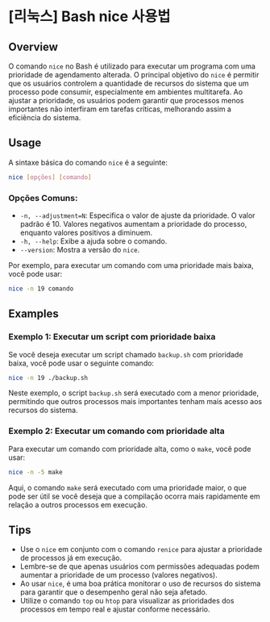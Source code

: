 # [리눅스] Bash nice 사용법

## Overview
O comando `nice` no Bash é utilizado para executar um programa com uma prioridade de agendamento alterada. O principal objetivo do `nice` é permitir que os usuários controlem a quantidade de recursos do sistema que um processo pode consumir, especialmente em ambientes multitarefa. Ao ajustar a prioridade, os usuários podem garantir que processos menos importantes não interfiram em tarefas críticas, melhorando assim a eficiência do sistema.

## Usage
A sintaxe básica do comando `nice` é a seguinte:

```bash
nice [opções] [comando]
```

### Opções Comuns:
- `-n, --adjustment=N`: Especifica o valor de ajuste da prioridade. O valor padrão é 10. Valores negativos aumentam a prioridade do processo, enquanto valores positivos a diminuem.
- `-h, --help`: Exibe a ajuda sobre o comando.
- `--version`: Mostra a versão do `nice`.

Por exemplo, para executar um comando com uma prioridade mais baixa, você pode usar:

```bash
nice -n 19 comando
```

## Examples
### Exemplo 1: Executar um script com prioridade baixa
Se você deseja executar um script chamado `backup.sh` com prioridade baixa, você pode usar o seguinte comando:

```bash
nice -n 19 ./backup.sh
```

Neste exemplo, o script `backup.sh` será executado com a menor prioridade, permitindo que outros processos mais importantes tenham mais acesso aos recursos do sistema.

### Exemplo 2: Executar um comando com prioridade alta
Para executar um comando com prioridade alta, como o `make`, você pode usar:

```bash
nice -n -5 make
```

Aqui, o comando `make` será executado com uma prioridade maior, o que pode ser útil se você deseja que a compilação ocorra mais rapidamente em relação a outros processos em execução.

## Tips
- Use o `nice` em conjunto com o comando `renice` para ajustar a prioridade de processos já em execução.
- Lembre-se de que apenas usuários com permissões adequadas podem aumentar a prioridade de um processo (valores negativos).
- Ao usar `nice`, é uma boa prática monitorar o uso de recursos do sistema para garantir que o desempenho geral não seja afetado.
- Utilize o comando `top` ou `htop` para visualizar as prioridades dos processos em tempo real e ajustar conforme necessário.